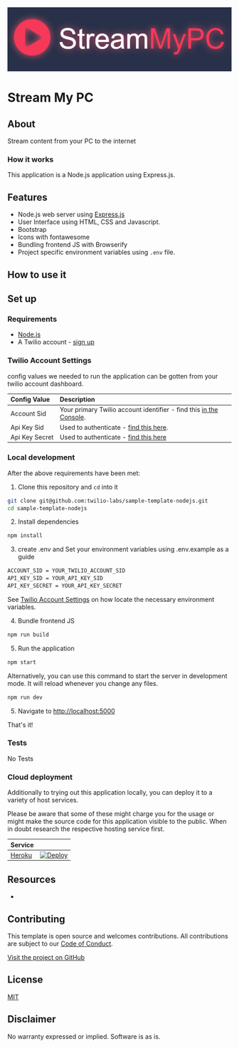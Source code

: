 <img src="./public/images/logo.png">
 
# Stream My PC

## About

Stream content from your PC to the internet

### How it works

This application is a Node.js application using Express.js.

<!--
**TODO: UML Diagram**

We can render UML diagrams using [Mermaid](https://mermaidjs.github.io/).


**TODO: Describe how it works**
-->

## Features

- Node.js web server using [Express.js](https://npm.im/express)
- User Interface using HTML, CSS and Javascript.
- Bootstrap
- Icons with fontawesome
- Bundling frontend JS with Browserify
- Project specific environment variables using `.env` file.

## How to use it

## Set up

### Requirements

- [Node.js](https://nodejs.org/)
- A Twilio account - [sign up](https://www.twilio.com/try-twilio)

### Twilio Account Settings

config values we needed to run the application can be gotten from your twilio account dashboard.

| Config&nbsp;Value | Description                                                                                                                                                  |
| :---------------- | :----------------------------------------------------------------------------------------------------------------------------------------------------------- |
| Account&nbsp;Sid  | Your primary Twilio account identifier - find this [in the Console](https://www.twilio.com/console).                                                         |
| Api&nbsp;Key&nbsp;Sid   | Used to authenticate - [find this here](https://www.twilio.com/console).                                                         |
| Api&nbsp;Key&nbsp;Secret  | Used to authenticate - [find this here](https://www.twilio.com/console) |

### Local development

After the above requirements have been met:

1. Clone this repository and `cd` into it

```bash
git clone git@github.com:twilio-labs/sample-template-nodejs.git
cd sample-template-nodejs
```

2. Install dependencies

```bash
npm install
```

3. create .env and Set your environment variables using .env.example as a guide

```bash
ACCOUNT_SID = YOUR_TWILIO_ACCOUNT_SID
API_KEY_SID = YOUR_API_KEY_SID
API_KEY_SECRET = YOUR_API_KEY_SECRET
```

See [Twilio Account Settings](#twilio-account-settings) on how locate the necessary environment variables.

4. Bundle frontend JS

```bash
npm run build
```

5. Run the application

```bash
npm start
```

Alternatively, you can use this command to start the server in development mode. It will reload whenever you change any files.

```bash
npm run dev
```

5. Navigate to [http://localhost:5000](http://localhost:5000)

That's it!

### Tests
No Tests

### Cloud deployment

Additionally to trying out this application locally, you can deploy it to a variety of host services.

Please be aware that some of these might charge you for the usage or might make the source code for this application visible to the public. When in doubt research the respective hosting service first.

| Service                           |                                                                                                                                                                                                                           |
| :-------------------------------- | :------------------------------------------------------------------------------------------------------------------------------------------------------------------------------------------------------------------------ |
| [Heroku](https://www.heroku.com/) | [![Deploy](https://www.herokucdn.com/deploy/button.svg)](https://heroku.com/deploy)                                                                                                                                       |

## Resources

-

## Contributing

This template is open source and welcomes contributions. All contributions are subject to our [Code of Conduct](https://github.com/twilio-labs/.github/blob/master/CODE_OF_CONDUCT.md).

[Visit the project on GitHub](https://github.com/twilio-labs/sample-template-nodejs)

## License

[MIT](http://www.opensource.org/licenses/mit-license.html)

## Disclaimer

No warranty expressed or implied. Software is as is.

[twilio]: https://www.twilio.com
